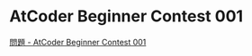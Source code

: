 AtCoder Beginner Contest 001
===

[問題 - AtCoder Beginner Contest 001](https://atcoder.jp/contests/abc001/tasks)